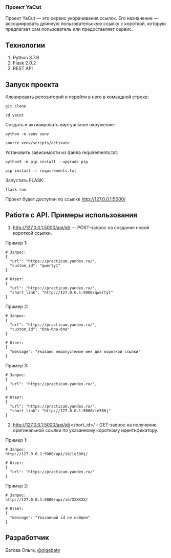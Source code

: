 ### Проект YaCut

Проект YaCut — это сервис укорачивания ссылок. Его назначение — ассоциировать длинную пользовательскую ссылку с короткой, которую предлагает сам пользователь или предоставляет сервис.

## Технологии

1. Python 3.7.9
2. Flask 2.0.2
3. REST API

## Запуск проекта

Клонировать репозиторий и перейти в него в командной строке:

```
git clone 
```
```
cd yacut
```

Cоздать и активировать виртуальное окружение:

```
python -m venv venv
```
```
source venv/scripts/activate
```

Установить зависимости из файла requirements.txt:

```
python3 -m pip install --upgrade pip
```
```
pip install -r requirements.txt
```

Запустить FLASK
```
flask run
```

Проект будет доступен по ссылке http://127.0.0.1:5000/

## Работа с API. Примеры использования

1. http://127.0.0.1:5000/api/id/ — POST-запрос на создание новой короткой ссылки.

Пример 1:

```
# Запрос:
{
  "url": "https://practicum.yandex.ru/",
  "custom_id": "qwerty1"
}

# Ответ:
{
  "url": "https://practicum.yandex.ru/",
  "short_link": "http://127.0.0.1:5000/qwerty1"
}
```

Пример 2:
```
# Запрос:
{
  "url": "https://practicum.yandex.ru/",
  "custom_id": "бла-бла-бла"
}

# Ответ:
{
  "message": "Указано недопустимое имя для короткой ссылки"
}
```

Пример 3:
```
# Запрос:
{
  "url": "https://practicum.yandex.ru/",
}

# Ответ:
{
  "url": "https://practicum.yandex.ru/",
  "short_link": "http://127.0.0.1:5000/ie58Hj"
}
```

2. http://127.0.0.1:5000/api/id/<short_id>/ - GET-запрос на получение оригинальной ссылки по указанному короткому идентификатору.

Пример 1:

```
# Запрос:
http://127.0.0.1:5000/api/id/ie58Hj/

# Ответ:
{
  "url": "https://practicum.yandex.ru/"
}
```

Пример 2:

```
# Запрос:
http://127.0.0.1:5000/api/id/XXXXXX/

# Ответ:
{
  "message": "Указанный id не найден"
}
```

## Разработчик
Батова Ольга, [@olgabato](https://t.me/olgabato)
